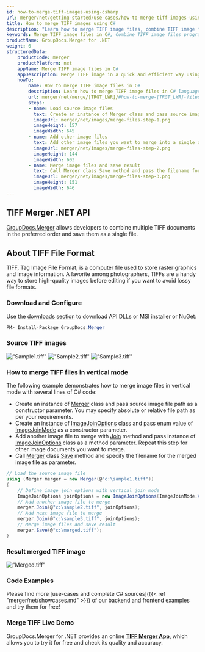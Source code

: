 ```yaml
---
id: how-to-merge-tiff-images-using-csharp
url: merger/net/getting-started/use-cases/how-to-merge-tiff-images-using-csharp
title: How to merge TIFF images using C#
description: "Learn how to merge TIFF image files, combine TIFF image files into one file programmatically in C# language using GroupDocs.Merger for .NET library."
keywords: Merge TIFF image files in C#, Combine TIFF image files programmatically
productName: GroupDocs.Merger for .NET
weight: 6
structuredData:
    productCode: merger
    productPlatform: net
    appName: Merge TIFF image files in C#
    appDescription: Merge TIFF image in a quick and efficient way using C# language and GroupDocs.Merger for .NET API, without the use of any third-party software like Microsoft or Open Office.
    howTo:
        name: How to merge TIFF image files in C# 
        description: Learn how to merge TIFF image files in C# language and GroupDocs.Merger for .NET API, without the use of any third-party software like Microsoft or Open Office.
        url: merger/net/merge/[TRGT_LWR]/#how-to-merge-[TRGT_LWR]-files-in-c
        steps:
        - name: Load source image files 
          text: Create an instance of Merger class and pass source image file path as a constructor parameter. You may specify absolute or relative file path as per your requirements. 
          imageUrl: merger/net/images/merge-files-step-1.png
          imageHeight: 157
          imageWidth: 645
        - name: Add other image files
          text: Add other image files you want to merge into a single document with Join method of Merger class.
          imageUrl: merger/net/images/merge-files-step-2.png
          imageHeight: 144
          imageWidth: 603
        - name: Merge image files and save result 
          text: Call Merger class Save method and pass the filename for the resultant image file as parameter.
          imageUrl: merger/net/images/merge-files-step-3.png
          imageHeight: 151
          imageWidth: 646
---
```


## TIFF Merger .NET API

[GroupDocs.Merger](https://products.groupdocs.com/merger/net) allows developers to combine multiple TIFF documents in the preferred order and save them as a single file.

## About TIFF File Format

TIFF, Tag Image File Format, is a computer file used to store raster graphics and image information. A favorite among photographers, TIFFs are a handy way to store high-quality images before editing if you want to avoid lossy file formats.

### Download and Configure

Use the [downloads section](https://downloads.groupdocs.com/merger/net) to download API DLLs or MSI installer or NuGet:
```csharp
PM> Install-Package GroupDocs.Merger
```

### Source TIFF images

!["Sample1.tiff"](/merger/net/images/jpg/sample1.jpg)
!["Sample2.tiff"](/merger/net/images/jpg/sample2.jpg)
!["Sample3.tiff"](/merger/net/images/jpg/sample3.jpg)

### How to merge TIFF files in vertical mode

The following example demonstrates how to merge image files in vertical mode with several lines of C# code:

* Create an instance of [Merger](https://reference.groupdocs.com/merger/net/groupdocs.merger/merger) class and pass source image file path as a constructor parameter. You may specify absolute or relative file path as per your requirements.
* Create an instance of [ImageJoinOptions](https://reference.groupdocs.com/merger/net/groupdocs.merger.domain.options/imagejoinoptions) class and pass enum value of [ImageJoinMode](https://reference.groupdocs.com/merger/net/groupdocs.merger.domain.options/imagejoinmode) as a constructor parameter.
* Add another image file to merge with [Join](https://reference.groupdocs.com/merger/net/groupdocs.merger/merger/join) method and pass instance of [ImageJoinOptions](https://reference.groupdocs.com/merger/net/groupdocs.merger.domain.options/imagejoinoptions) class as a method parameter. Repeat this step for other image documents you want to merge.
* Call [Merger](https://reference.groupdocs.com/merger/net/groupdocs.merger/merger) class [Save](https://reference.groupdocs.com/merger/net/groupdocs.merger/merger/save) method and specify the filename for the merged image file as parameter.

```csharp
// Load the source image file
using (Merger merger = new Merger(@"c:\sample1.tiff"))
{
    // Define image join options with vertical join mode
    ImageJoinOptions joinOptions = new ImageJoinOptions(ImageJoinMode.Vertical);
    // Add another image file to merge
    merger.Join(@"c:\sample2.tiff", joinOptions);
    // Add next image file to merge
    merger.Join(@"c:\sample3.tiff", joinOptions);
    // Merge image files and save result
    merger.Save(@"c:\merged.tiff");
}
```

### Result merged TIFF image

!["Merged.tiff"](/merger/net/images/jpg/merged_vertical.jpg)

### Code Examples

Please find more [use-cases and complete C# sources]({{< ref "merger/net/showcases.md" >}}) of our backend and frontend examples and try them for free!

### Merge TIFF Live Demo

GroupDocs.Merger for .NET provides an online [**TIFF Merger App**](https://products.groupdocs.app/merger/tiff), which allows you to try it for free and check its quality and accuracy.